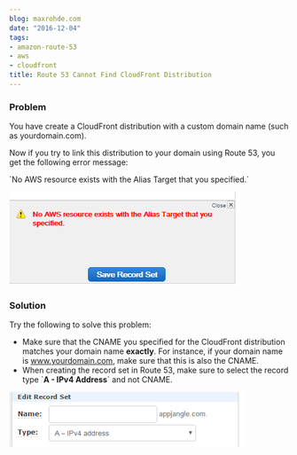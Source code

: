 ```yaml
---
blog: maxrohde.com
date: "2016-12-04"
tags:
- amazon-route-53
- aws
- cloudfront
title: Route 53 Cannot Find CloudFront Distribution
---
```


### Problem

You have create a CloudFront distribution with a custom domain name (such as yourdomain.com).

Now if you try to link this distribution to your domain using Route 53, you get the following error message:

\`No AWS resource exists with the Alias Target that you specified.\`

![error_message](images/error_message.png)

### Solution

Try the following to solve this problem:

- Make sure that the CNAME you specified for the CloudFront distribution matches your domain name **exactly**. For instance, if your domain name is www.yourdomain.com, make sure that this is also the CNAME.
- When creating the record set in Route 53, make sure to select the record type \`**A - IPv4 Address**\` and not CNAME.

![ipv4](images/ipv4.png)
